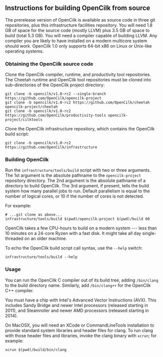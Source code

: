 ## Instructions for building OpenCilk from source

The prerelease version of OpenCilk is available as source code in three git
repositories, plus this infrastructure facilities repository.  You will need 1.8
GB of space for the source code (mostly LLVM) plus 3.5 GB of space to build
(total 5.3 GB).  You will need a compiler capable of building LLVM.  Any
compiler you are likely to have installed on a modern multicore system should
work.  OpenCilk 1.0 only supports 64-bit x86 on Linux or Unix-like operating
systems.

### Obtaining the OpenCilk source code

Clone the OpenCilk compiler, runtime, and productivity tool repositories.  The
Cheetah runtime and OpenCilk tool repositories must be cloned into
sub-directories of the OpenCilk project directory:

    git clone -b opencilk/v1.0-rc2 --single-branch https://github.com/OpenCilk/opencilk-project
    git clone -b opencilk/v1.0-rc2 https://github.com/OpenCilk/cheetah opencilk-project/cheetah
    git clone -b opencilk/v1.0-rc2 https://github.com/OpenCilk/productivity-tools opencilk-project/cilktools

Clone the OpenCilk infrastructure repository, which contains the OpenCilk build
script:

    git clone -b opencilk/v1.0-rc2 https://github.com/OpenCilk/infrastructure

### Building OpenCilk

Run the `infrastructure/tools/build` script with two or three arguments.  The
1st argument is the absolute pathname to the `opencilk-project` repository
directory.  The 2nd argument is the absolute pathname of a directory to build
OpenCilk.  The 3rd argument, if present, tells the build system how many
parallel jobs to run.  Default parallelism is equal to the number of logical
cores, or 10 if the number of cores is not detected.

For example:

    # ...git clone as above...
    infrastructure/tools/build $(pwd)/opencilk-project $(pwd)/build 60

OpenCilk takes a few CPU-hours to build on a modern system --- less than 10
minutes on a 24-core Ryzen with a fast disk.  It might take all day
single-threaded on an older machine.

To echo the OpenCilk build script call syntax, use the `--help` switch:

    infrastructure/tools/build --help

### Usage

You can run the OpenCilk C compiler out of its build tree, adding `/bin/clang`
to the build directory name.  Similarly, add `/bin/clang++` for the OpenCilk C++
compiler.

You must have a chip with Intel's Advanced Vector Instructions (AVX).  This
includes Sandy Bridge and newer Intel processors (released starting in 2011), and
Steamroller and newer AMD processors (released starting in 2014).

On MacOSX, you will need an XCode or CommandLineTools installation to
provide standard system libraries and header files for clang.  To run
clang with those header files and libraries, invoke the clang binary
with `xcrun`; for example:

    xcrun $(pwd)/build/bin/clang
